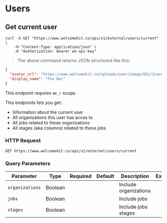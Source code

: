 # Users

## Get current user

```shell
curl -X GET "https://www.welcomekit.co/api/v1/external/users/current" \
    -H "Content-Type: application/json" \
    -H "Authorization: bearer wk-api-key"
```

> The above command returns JSON structured like this:

```json
{
  "avatar_url": "https://www.welcomekit.co/uploads/user/image/GXj/J/avatar.jpg",
  "display_name": "Foo Bar"
}

```

<aside class="notice">
This endpoint requires <code>me_r</code> scope.
</aside>

This endpoints lets you get:

* Information about the current user
* All organizations this user has acces to
* All jobs related to these organizations
* All stages (aka columns) related to these jobs

### HTTP Request

`GET https://www.welcomekit.co/api/v1/external/users/current`

### Query Parameters

Parameter | Type | Required | Default | Description | Example
--- | --- | --- | --- | --- | ---
`organizations` | Boolean | | | Include organizations |
`jobs` | Boolean | | | Include jobs |
`stages` | Boolean | | | Include jobs stages |
